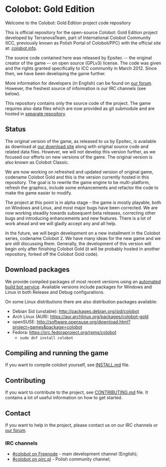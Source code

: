 # Colobot: Gold Edition

Welcome to the Colobot: Gold Edition project code repository

This is official repository for the open-source Colobot: Gold Edition project developed by TerranovaTeam, part of International Colobot Community (ICC, previously known as Polish Portal of Colobot/PPC) with the official site at: [colobot.info](http://colobot.info/).

The source code contained here was released by Epsitec -- the original creator of the game -- on open source (GPLv3) license. The code was given and the rights granted specifically to ICC community in March 2012. Since then, we have been developing the game further.

More information for developers (in English) can be found on [our forum](http://colobot.info/forum/). However, the freshest source of information is our IRC channels (see below).

This repository contains only the source code of the project. The game requires also data files which are now provided as git submodule and are hosted in [separate repository](https://github.com/colobot/colobot-data).


## Status

The original version of the game, as released to us by Epsitec, is available as download at [our download site](http://colobot.info/files/) along with original source code and related data files. However, we will not develop this version further, as we focused our efforts on new versions of the game. The original version is also known as Colobot Classic.

We are now working on refreshed and updated version of original game, codename Colobot Gold and this is the version currently hosted in this repository. The goal is to rewrite the game engine to be multi-platform, refresh the graphics, include some enhancements and refactor the code to make the game easier to modify.

The project at this point is in alpha stage - the game is mostly playable, both on Windows and Linux, and most major bugs have been corrected. We are now working steadily towards subsequent beta releases, correcting other bugs and introducing enhancements and new features. There is a lot of work ahead and we will gladly accept any and all help.

In the future, we will begin development on a new installment in the Colobot series, codename Colobot 2. We have many ideas for the new game and we are still discussing them. Generally, the development of this version will begin only after finishing Colobot Gold (it will be probably hosted in another repository, forked off the Colobot Gold code).


## Download packages

We provide compiled packages of most recent versions using an [automated build bot service](http://compiled.colobot.info/). Available versions include packages for Windows and Linux in both Release and Debug configurations.

On some Linux distributions there are also distribution packages available:
 * Debian Sid (unstable): http://packages.debian.org/sid/colobot
 * Arch Linux (AUR): https://aur.archlinux.org/packages/colobot-gold
 * openSUSE: http://software.opensuse.org/download.html?project=games&package=colobot
 * Fedora: https://src.fedoraproject.org/rpms/colobot
   - `sudo dnf install colobot`


## Compiling and running the game

If you want to compile colobot yourself, see [INSTALL.md](INSTALL.md) file.

## Contributing

If you want to contribute to the project, see [CONTRIBUTING.md](CONTRIBUTING.md) file. It contains a lot of useful information on how to get started.

## Contact

If you want to help in the project, please contact us on our IRC channels or [our forum](http://colobot.info/forum/).

### IRC channels

* [#colobot on Freenode](irc://freenode.net#colobot) - main development channel (English);
* [#colobot on pirc.pl](irc://pirc.pl#colobot) - Polish community channel;
